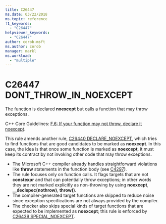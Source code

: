 ```yaml
---
title: C26447
ms.date: 03/22/2018
ms.topic: reference
f1_keywords:
  - "C26447"
helpviewer_keywords:
  - "C26447"
author: corob-msft
ms.author: corob
manager: markl
ms.workload:
  - "multiple"
---
```

# C26447 DONT_THROW_IN_NOEXCEPT

The function is declared **noexcept** but calls a function that may throw exceptions.

C++ Core Guidelines:
[F.6: If your function may not throw, declare it noexcept](https://github.com/isocpp/CppCoreGuidelines/blob/master/CppCoreGuidelines.md#f6-if-your-function-may-not-throw-declare-it-noexcept).

This rule amends another rule, [C26440 DECLARE_NOEXCEPT](c26440.md), which tries to find functions that are good candidates to be marked as **noexcept**. In this case, the idea is that once some function is marked as **noexcept**, it must keep its contract by not invoking other code that may throw exceptions.

- The Microsoft C++ compiler already handles straightforward violations like **throw** statements in the function body (see [C4297](/cpp/error-messages/compiler-warnings/compiler-warning-level-1-c4297)).
- The rule focuses only on function calls. It flags targets that are not **constexpr** and that can potentially throw exceptions; in other words they are not marked explicitly as non-throwing by using **noexcept**, **__declspec(nothrow)**, **throw()**.
- The compiler-generated target functions are skipped to reduce noise since exception specifications are not always provided by the compiler.
- The checker also skips special kinds of target functions that are expected to be implemented as **noexcept**; this rule is enforced by [C26439 SPECIAL_NOEXCEPT](c26439.md).
